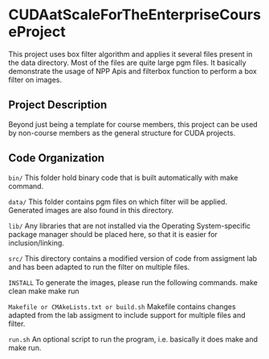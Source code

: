 # CUDAatScaleForTheEnterpriseCourseProject

This project uses box filter algorithm and applies it several files present in the data directory. Most of the files are quite large pgm files.
It basically demonstrate the usage of NPP Apis and filterbox function to perform a box filter on images.

## Project Description
Beyond just being a template for course members, this project can be used by non-course members as the general structure for CUDA projects.

## Code Organization

```bin/```
This folder hold binary code that is built automatically with make command. 

```data/```
    This folder contains pgm files on which filter will be applied. Generated images are also found in this directory.

```lib/```
Any libraries that are not installed via the Operating System-specific package manager should be placed here, so that it is easier for inclusion/linking.

```src/```
This directory contains a modified version of code from assigment lab and has been adapted to run the filter on multiple files.

```INSTALL```
    To generate the images, please run the following commands.
    make clean
    make
    make run

```Makefile or CMAkeLists.txt or build.sh```
    Makefile contains changes adapted from the lab assigment to include support for multiple files and filter.

```run.sh```
An optional script to run the program, i.e. basically it does make and make run.
